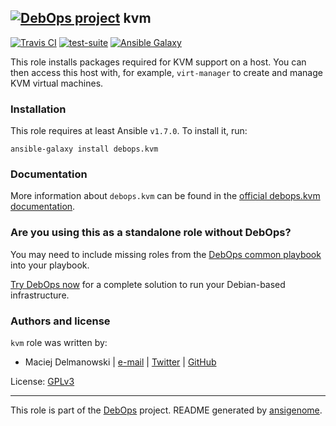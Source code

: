 ## [![DebOps project](http://debops.org/images/debops-small.png)](http://debops.org) kvm

[![Travis CI](http://img.shields.io/travis/debops/ansible-kvm.svg?style=flat)](http://travis-ci.org/debops/ansible-kvm) [![test-suite](http://img.shields.io/badge/test--suite-ansible--kvm-blue.svg?style=flat)](https://github.com/debops/test-suite/tree/master/ansible-kvm/)  [![Ansible Galaxy](http://img.shields.io/badge/galaxy-debops.kvm-660198.svg?style=flat)](https://galaxy.ansible.com/list#/roles/1572)

This role installs packages required for KVM support on a host. You can
then access this host with, for example, `virt-manager` to create and
manage KVM virtual machines.

### Installation

This role requires at least Ansible `v1.7.0`. To install it, run:

    ansible-galaxy install debops.kvm

### Documentation

More information about `debops.kvm` can be found in the
[official debops.kvm documentation](http://docs.debops.org/en/latest/ansible/roles/debops.kvm.html).



### Are you using this as a standalone role without DebOps?

You may need to include missing roles from the [DebOps common
playbook](https://github.com/debops/debops-playbooks/blob/master/playbooks/common.yml)
into your playbook.

[Try DebOps now](https://github.com/debops/debops) for a complete solution to run your Debian-based infrastructure.





### Authors and license

`kvm` role was written by:
- Maciej Delmanowski | [e-mail](mailto:drybjed@gmail.com) | [Twitter](https://twitter.com/drybjed) | [GitHub](https://github.com/drybjed)

License: [GPLv3](https://tldrlegal.com/license/gnu-general-public-license-v3-%28gpl-3%29)

***

This role is part of the [DebOps](http://debops.org/) project. README generated by [ansigenome](https://github.com/nickjj/ansigenome/).

